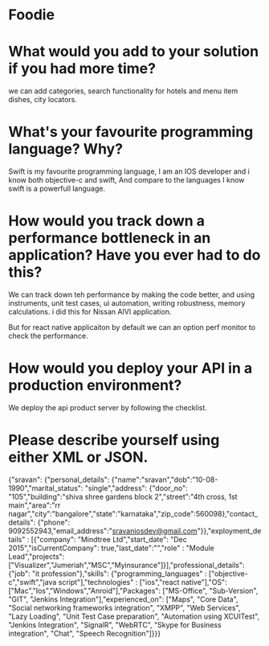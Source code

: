 # Foodie

# What would you add to your solution if you had more time?

 we can add categories, search functionality for hotels and menu item dishes, city locators.

# What's your favourite programming language? Why?

Swift is my favourite programming language, I am an IOS developer and i know both objective-c and swift, And compare to the languages I know swift is a powerfull language.

# How would you track down a performance bottleneck in an application? Have you ever had to do this?

We can track down teh performance by making the code better, and using instruments, unit test cases, ui automation, writing robustness, memory calculations. i did this for Nissan AIVI application.

But for react native applicaiton by default we can an option perf monitor to check the performance.

# How would you deploy your API in a production environment?

We deploy the api product server by following the checklist.

# Please describe yourself using either XML or JSON.

{"sravan": {"personal_details": {"name":"sravan","dob":"10-08-1990","marital_status": "single","address": {"door_no": "105","building":"shiva shree gardens block 2","street":"4th cross, 1st main","area":"rr nagar","city":"bangalore","state":"karnataka","zip_code":560098},"contact_details": {"phone": 9092552943,"email_address":"sravaniosdev@gmail.com"}},"exployment_details" : [{"company": "Mindtree Ltd","start_date": "Dec 2015","isCurrentCompany": true,"last_date":"","role" : "Module Lead","projects": ["Visualizer","Jumeriah","MSC","Myinsurance"]}],"professional_details": {"job": "it profession"},"skills": {"programming_languages" : ["objective-c","swift","java script"],"technologies" : ["ios","react native"],"OS": ["Mac","Ios","Windows","Anroid"],"Packages": ["MS-Office", "Sub-Version", "GIT", "Jenkins Integration"],"experienced_on": ["Maps", "Core Data", "Social networking frameworks integration", "XMPP", "Web Services", "Lazy Loading", "Unit Test Case preparation", "Automation using XCUITest", "Jenkins Integration", "SignalR", "WebRTC", "Skype for Business integration", "Chat", "Speech Recognition"]}}}
